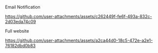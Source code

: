 Email Notification

https://github.com/user-attachments/assets/c262449f-fe6f-493a-832c-2d03eda74c09


Full website


https://github.com/user-attachments/assets/a2ca44d0-18c5-472e-a2e1-76182dbd0b83
